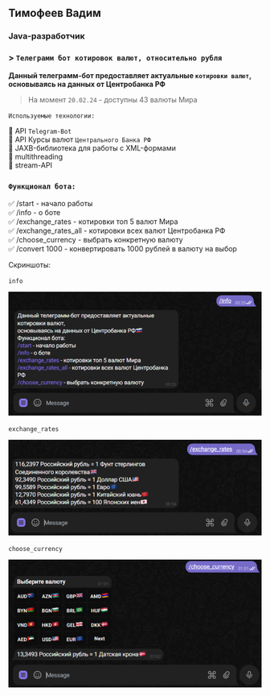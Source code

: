 ## Тимофеев Вадим

### Java-разработчик

### > `Телеграмм бот котировок валют, относительно рубля`

**Данный телеграмм-бот предоставляет актуальные `котировки валют`, 
основываясь на данных от Центробанка РФ**   

> На момент `20.02.24` - доступны 43 валюты Мира

`Используемые технологии:`

📌 API `Telegram-Bot`    
📌 API Курсы валют `Центрального Банка РФ`  
📌 JAXB-библиотека для работы с XML-формами  
📌 multithreading  
📌 stream-API  

### `Функционал бота:`

✅ /start - начало работы  
✅ /info - о боте  
✅ /exchange_rates - котировки топ 5 валют Мира  
✅ /exchange_rates_all - котировки всех валют Центробанка РФ  
✅ /choose_currency - выбрать конкретную валюту  
✅ /convert 1000 - конвертировать 1000 рублей в валюту на выбор

Скриншоты:  

`info`

![info](img/tlg_info.png)

`exchange_rates`

![exchange_rates](img/tlg_exchange_rates.png)

`choose_currency`

![keyboard](img/tlg_keyboard.png)

